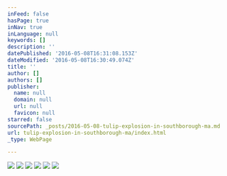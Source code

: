 ```yaml
---
inFeed: false
hasPage: true
inNav: true
inLanguage: null
keywords: []
description: ''
datePublished: '2016-05-08T16:31:08.153Z'
dateModified: '2016-05-08T16:30:49.074Z'
title: ''
author: []
authors: []
publisher:
  name: null
  domain: null
  url: null
  favicon: null
starred: false
sourcePath: _posts/2016-05-08-tulip-explosion-in-southborough-ma.md
url: tulip-explosion-in-southborough-ma/index.html
_type: WebPage

---
```

![](https://the-grid-user-content.s3-us-west-2.amazonaws.com/52b836de-a44e-49f4-942a-54c04d54199f.jpg)
![](https://the-grid-user-content.s3-us-west-2.amazonaws.com/d722bfa5-7d18-47ca-a73e-6f760e0c9722.jpg)
![](https://the-grid-user-content.s3-us-west-2.amazonaws.com/0e3e97fa-5d64-4d8a-bc6e-d2054b1c46bc.jpg)
![](https://the-grid-user-content.s3-us-west-2.amazonaws.com/01f5f273-644c-4903-b89c-1a71cc747557.jpg)
![](https://the-grid-user-content.s3-us-west-2.amazonaws.com/c159b983-2d08-4a9b-8cf9-a2033283ed74.jpg)
![](https://the-grid-user-content.s3-us-west-2.amazonaws.com/00de17e3-7020-46e2-a31d-52db8c4de661.jpg)